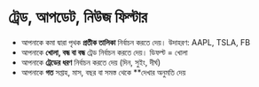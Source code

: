 # **ট্রেড, আপডেট, নিউজ ফিল্টার**

- আপনাকে কমা দ্বারা পৃথক **প্রতীক তালিকা** নির্বাচন করতে দেয়। উদাহরণ: AAPL, TSLA, FB
- আপনাকে **খোলা, বন্ধ বা বন্ধ** ট্রেড নির্বাচন করতে দেয়। ডিফল্ট = খোলা
- আপনাকে **ট্রেডের ধরণ** নির্বাচন করতে দেয় (দিন, সুইং, দীর্ঘ)
- আপনাকে **গত** সপ্তাহ, মাস, বছর বা সমস্ত থেকে **দেখার অনুমতি দেয়
